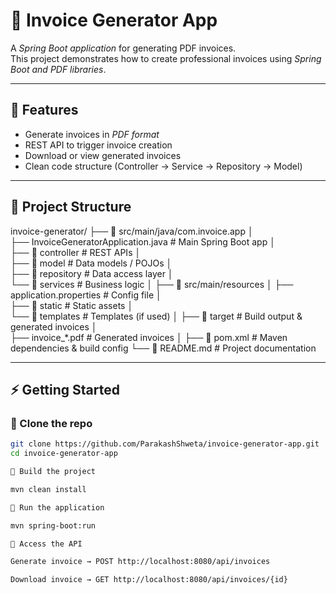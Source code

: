 # 📄 Invoice Generator App

A *Spring Boot application* for generating PDF invoices.  
This project demonstrates how to create professional invoices using *Spring Boot and PDF libraries*.

---

## 🚀 Features
- Generate invoices in *PDF format*
- REST API to trigger invoice creation
- Download or view generated invoices
- Clean code structure (Controller → Service → Repository → Model)

---

## 📂 Project Structure
invoice-generator/ ├── 📂 src/main/java/com.invoice.app │   
├── InvoiceGeneratorApplication.java   # Main Spring Boot app │   
├── 📂 controller                      # REST APIs │   
├── 📂 model                           # Data models / POJOs │   
├── 📂 repository                      # Data access layer │   
└── 📂 services                        # Business logic │ 
├── 📂 src/main/resources │   ├── application.properties             # Config file │   
├── 📂 static                          # Static assets │   
└── 📂 templates                       # Templates (if used) │ 
├── 📂 target                              # Build output & generated invoices │   
├── invoice_*.pdf                      # Generated invoices │ 
├── 📄 pom.xml                             # Maven dependencies & build config └── 📄 README.md                           # Project documentation

---

## ⚡ Getting Started

### ⿡ Clone the repo
```bash
git clone https://github.com/ParakashShweta/invoice-generator-app.git
cd invoice-generator-app

⿢ Build the project

mvn clean install

⿣ Run the application

mvn spring-boot:run

⿤ Access the API

Generate invoice → POST http://localhost:8080/api/invoices

Download invoice → GET http://localhost:8080/api/invoices/{id}

